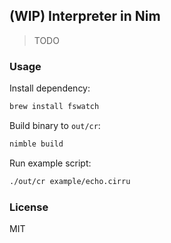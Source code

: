 
(WIP) Interpreter in Nim
----

> TODO

### Usage

Install dependency:

```bash
brew install fswatch
```

Build binary to `out/cr`:

```bash
nimble build
```

Run example script:

```bash
./out/cr example/echo.cirru
```

### License

MIT
